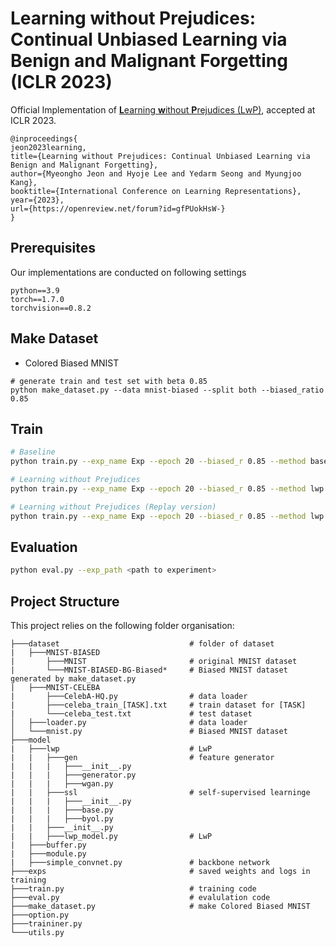 # Learning without Prejudices: Continual Unbiased Learning via Benign and Malignant Forgetting (ICLR 2023)
Official Implementation of [**L**earning **w**ithout **P**rejudices (LwP)](https://openreview.net/forum?id=gfPUokHsW-), accepted at ICLR 2023.

```
@inproceedings{
jeon2023learning,
title={Learning without Prejudices: Continual Unbiased Learning via Benign and Malignant Forgetting},
author={Myeongho Jeon and Hyoje Lee and Yedarm Seong and Myungjoo Kang},
booktitle={International Conference on Learning Representations},
year={2023},
url={https://openreview.net/forum?id=gfPUokHsW-}
}
```

## Prerequisites
Our implementations are conducted on following settings
```
python==3.9
torch==1.7.0
torchvision==0.8.2
```



## Make Dataset
- Colored Biased MNIST
```
# generate train and test set with beta 0.85
python make_dataset.py --data mnist-biased --split both --biased_ratio 0.85
```

## Train

```sh
# Baseline
python train.py --exp_name Exp --epoch 20 --biased_r 0.85 --method base 

# Learning without Prejudices
python train.py --exp_name Exp --epoch 20 --biased_r 0.85 --method lwp

# Learning without Prejudices (Replay version)
python train.py --exp_name Exp --epoch 20 --biased_r 0.85 --method lwp --replay
```

## Evaluation
```sh
python eval.py --exp_path <path to experiment>
```

## Project Structure

This project relies on the following folder organisation:
```
├───dataset                             # folder of dataset
|   ├───MNIST-BIASED                    
|       ├───MNIST                       # original MNIST dataset
|       └───MNIST-BIASED-BG-Biased*     # Biased MNIST dataset generated by make_dataset.py
|   ├───MNIST-CELEBA                    
|       ├───CelebA-HQ.py                # data loader 
|       ├───celeba_train_[TASK].txt     # train dataset for [TASK]
|       └───celeba_test.txt             # test dataset
│   ├───loader.py                       # data loader
│   └───mnist.py                        # Biased MNIST dataset
├───model
|   ├───lwp                             # LwP
|   |   ├───gen                         # feature generator
|   |   |   ├───__init__.py
|   |   |   ├───generator.py
|   |   |   ├───wgan.py
|   |   ├───ssl                         # self-supervised learninge
|   |   |   ├───__init__.py
|   |   |   ├───base.py
|   |   |   ├───byol.py
|   |   ├───__init__.py
|   |   ├───lwp_model.py                # LwP
|   ├───buffer.py                          
|   ├───module.py
|   ├───simple_convnet.py               # backbone network
├───exps                                # saved weights and logs in training
├───train.py                            # training code
├───eval.py                             # evalulation code
├───make_dataset.py                     # make Colored Biased MNIST
├───option.py                           
├───traininer.py                        
└───utils.py                            
```



